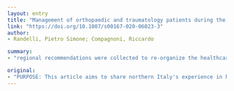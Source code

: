 ```yaml
---
layout: entry
title: "Management of orthopaedic and traumatology patients during the Coronavirus disease (COVID-19) pandemic in northern Italy"
link: "https://doi.org/10.1007/s00167-020-06023-3"
author:
- Randelli, Pietro Simone; Compagnoni, Riccardo

summary:
- "regional recommendations were collected to re-organize the healthcare system during the initial weeks of the COVID-19 pandemic in March, 2020. The specific protocols implemented in an orthopaedic hospital, selected as a regional hub for minor trauma, are analyzed and described in this article. Patients with trauma without the need for a multi-disciplinary approach were moved to these hospitals."

original:
- "PURPOSE: This article aims to share northern Italy's experience in hospital re-organization and management of clinical pathways for traumatic and orthopaedic patients in the early stages of the COVID-19 pandemic. METHODS: Authors collected regional recommendations to re-organize the healthcare system during the initial weeks of the COVID-19 pandemic in March, 2020. The specific protocols implemented in an orthopaedic hospital, selected as a regional hub for minor trauma, are analyzed and described in this article. RESULTS: Two referral centres were identified as the hubs for minor trauma to reduce the risk of overload in general hospitals. These two centres have specific features: an emergency room, specialized orthopaedic surgeons for joint diseases and trauma surgeons on-call 24/7. Patients with trauma without the need for a multi-disciplinary approach or needing non-deferrable elective orthopaedic surgery were moved to these hospitals. Authors report the internal protocols of one of these centres. All elective surgery was stopped, outpatient clinics limited to emergencies and specific pathways, ward and operating theatre dedicated to COVID-19-positive patients were implemented. An oropharyngeal swab was performed in the emergency room for all patients needing to be admitted, and patients were moved to a specific ward with single rooms to wait for the results. Specific courses were organized to demonstrate the correct use of personal protection equipment (PPE). CONCLUSION: The structure of the orthopaedic hubs, and the internal protocols proposed, could help to improve the quality of assistance for patients with musculoskeletal disorders and reduce the risk of overload in general hospitals during the COVID-19 pandemic."
---
```


